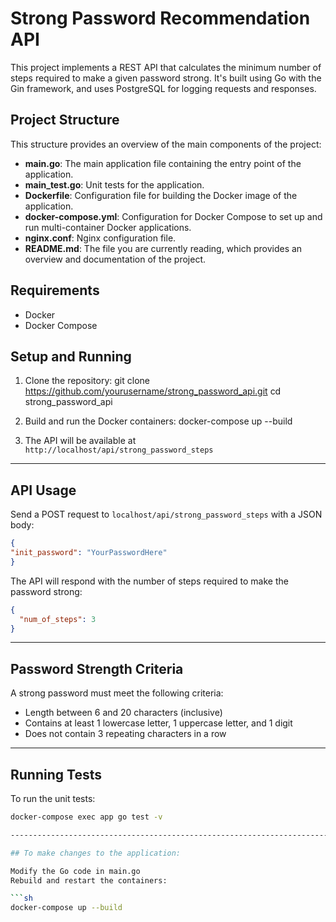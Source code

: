 # Strong Password Recommendation API

This project implements a REST API that calculates the minimum number of steps required to make a given password strong. It's built using Go with the Gin framework, and uses PostgreSQL for logging requests and responses.

## Project Structure


This structure provides an overview of the main components of the project:

- **main.go**: The main application file containing the entry point of the application.
- **main_test.go**: Unit tests for the application.
- **Dockerfile**: Configuration file for building the Docker image of the application.
- **docker-compose.yml**: Configuration for Docker Compose to set up and run multi-container Docker applications.
- **nginx.conf**: Nginx configuration file.
- **README.md**: The file you are currently reading, which provides an overview and documentation of the project.


## Requirements

- Docker
- Docker Compose

## Setup and Running

1. Clone the repository:
git clone https://github.com/yourusername/strong_password_api.git
cd strong_password_api

2. Build and run the Docker containers:
docker-compose up --build

3. The API will be available at `http://localhost/api/strong_password_steps`

---------------------------------------------------------------------------------------

## API Usage

Send a POST request to `localhost/api/strong_password_steps` with a JSON body:

```json
{
"init_password": "YourPasswordHere"
}
```

The API will respond with the number of steps required to make the password strong:

```json
{
  "num_of_steps": 3
}
```
---------------------------------------------------------------------------------------

## Password Strength Criteria

A strong password must meet the following criteria:
- Length between 6 and 20 characters (inclusive)
- Contains at least 1 lowercase letter, 1 uppercase letter, and 1 digit
- Does not contain 3 repeating characters in a row

---------------------------------------------------------------------------------------

## Running Tests

To run the unit tests:
```sh
docker-compose exec app go test -v

---------------------------------------------------------------------------------------

## To make changes to the application:

Modify the Go code in main.go
Rebuild and restart the containers:

```sh
docker-compose up --build




